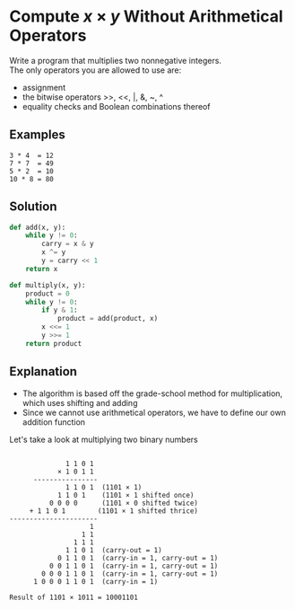 # Compute _x_ &times; _y_ Without Arithmetical Operators
Write a program that multiplies two nonnegative integers.  
The only operators you are allowed to use are:  
* assignment  
* the bitwise operators >>, <<, |, &, ~, ^  
* equality checks and Boolean combinations thereof  
  
## Examples
```
3 * 4  = 12
7 * 7  = 49
5 * 2  = 10
10 * 8 = 80
```
  
## Solution
```python
def add(x, y):
    while y != 0:
        carry = x & y
        x ^= y
        y = carry << 1
    return x

def multiply(x, y):
    product = 0
    while y != 0:
        if y & 1:
            product = add(product, x)
        x <<= 1
        y >>= 1
    return product
```
  
## Explanation
* The algorithm is based off the grade-school method for multiplication, which uses shifting and adding  
* Since we cannot use arithmetical operators, we have to define our own addition function  
  
Let's take a look at multiplying two binary numbers  
<pre><code>
              1 1 0 1
            &times; 1 0 1 1
      ----------------
              1 1 0 1  (1101 &times; 1)
            1 1 0 1    (1101 &times; 1 shifted once)
          0 0 0 0      (1101 &times; 0 shifted twice)
     &plus; 1 1 0 1        (1101 &times; 1 shifted thrice)
----------------------
                    1
                  1 1
                1 1 1
              1 1 0 1  (carry-out = 1)
            0 1 1 0 1  (carry-in = 1, carry-out = 1)
          0 0 1 1 0 1  (carry-in = 1, carry-out = 1)
        0 0 0 1 1 0 1  (carry-in = 1, carry-out = 1)
      1 0 0 0 1 1 0 1  (carry-in = 1)

Result of 1101 &times; 1011 = 10001101
</code></pre>